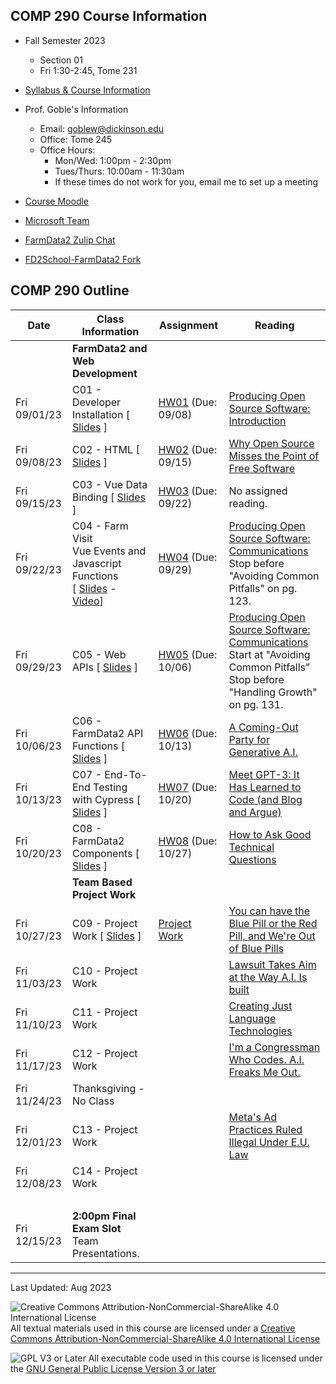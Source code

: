 ## COMP 290 Course Information
- Fall Semester 2023
  - Section 01
  - Fri 1:30-2:45, Tome 231
- [Syllabus & Course Information](./syllabus.pdf)

- Prof. Goble's Information
    * Email: goblew@dickinson.edu
    * Office: Tome 245
    * Office Hours:
        * Mon/Wed: 1:00pm - 2:30pm
        * Tues/Thurs: 10:00am - 11:30am
        * If these times do not work for you, email me to set up a meeting

- [Course Moodle](https://lms.dickinson.edu/course/view.php?id=54015)
- [Microsoft Team](https://teams.microsoft.com/l/team/19%3aM7zZbGPGM4sUsGIgw6sw7Oa_nTWGwRDOgIknpRTjMEA1%40thread.tacv2/conversations?groupId=26ffb994-ea60-4826-a2a9-79aaea44c440&tenantId=6232b055-76b9-4c13-9b88-b562ae7db6fb)
- [FarmData2 Zulip Chat](https://farmdata2.zulipchat.com/)

- [FD2School-FarmData2 Fork](https://github.com/DickinsonCollege/FD2School-FarmData2)
<!--- [FarmData2 GitHub Repository](https://github.com/DickinsonCollege/FarmData2)-->

## COMP 290 Outline

Date            | Class Information                                                           | Assignment                 | Reading
----------------|-----------------------------------------------------------------------------|----------------------------|------------
                | **FarmData2 and Web Development**                                           |                            |
Fri 09/01/23      | C01 - Developer Installation                             [ [Slides][s01] ]  | [HW01][goble_hw1] (Due: 09/08)  | [Producing Open Source Software: Introduction][r01]
Fri 09/08/23      | C02 - HTML                                               [ [Slides][s02] ]  | [HW02][goble_hw2] (Due: 09/15)  | [Why Open Source Misses the Point of Free Software][r02]
Fri 09/15/23      | C03 - Vue Data Binding                                   [ [Slides][s03] ]  | [HW03][goble_hw3] (Due: 09/22)  | No assigned reading. 
Fri 09/22/23      | C04 - Farm Visit<br>Vue Events and Javascript Functions<br>[ [Slides][s04] - [Video][v04]]  | [HW04][goble_hw4] (Due: 09/29)  | [Producing Open Source Software: Communications][r04]<br>Stop before "Avoiding Common Pitfalls" on pg. 123.
Fri 09/29/23      | C05 - Web APIs                                           [ [Slides][s05] ]  | [HW05][goble_hw5] (Due: 10/06)  | [Producing Open Source Software: Communications][r04]<br>Start at "Avoiding Common Pitfalls"<br>Stop before "Handling Growth" on pg. 131.
Fri 10/06/23      | C06 - FarmData2 API Functions                            [ [Slides][s06] ]  | [HW06][goble_hw6] (Due: 10/13)  | [A Coming-Out Party for Generative A.I.][r06]
Fri 10/13/23      | C07 - End-To-End Testing with Cypress                    [ [Slides][s07] ]  | [HW07][goble_hw7] (Due: 10/20)  | [Meet GPT-3: It Has Learned to Code (and Blog and Argue)][r07]
Fri 10/20/23      | C08 - FarmData2 Components                               [ [Slides][s08] ]  | [HW08][goble_hw8] (Due: 10/27)  | [How to Ask Good Technical Questions][r08]
                | **Team Based Project Work**                                                 |                            |
Fri 10/27/23      | C09 - Project Work                                       [ [Slides][s09] ]  | [Project Work][proj]       | [You can have the Blue Pill or the Red Pill, and We're Out of Blue Pills][r09]
Fri 11/03/23      | C10 - Project Work                                                          |                            | [Lawsuit Takes Aim at the Way A.I. Is built][r10]
Fri 11/10/23      | C11 - Project Work                                                          |                            | [Creating Just Language Technologies][r11]
Fri 11/17/23      | C12 - Project Work                                                          |                            | [I'm a Congressman Who Codes. A.I. Freaks Me Out.][r12]
Fri 11/24/23      | Thanksgiving - No Class                                                     |                            | 
Fri 12/01/23      | C13 - Project Work                                                          |                            | [Meta's Ad Practices Ruled Illegal Under E.U. Law][r13]
Fri 12/08/23      | C14 - Project Work                                                          |                            | 
&nbsp;          |                                                                             |                            |
Fri 12/15/23    | **2:00pm Final Exam Slot**<br> Team Presentations.                          |                            |

[s01]: materials/01-S-Install.pptx
[hw01]: https://github.com/DickinsonCollege/FD2School-FarmData2/issues/2
[r01]: https://lms.dickinson.edu/mod/resource/view.php?id=1163831
[goble_hw1]: https://github.com/DickinsonCollege/FD2School-FarmData2/issues/2

[s02]: materials/02-S-HTML.pptx
[hw02]: https://github.com/DickinsonCollege/FD2School-FarmData2/issues/4
[r02]: https://www.gnu.org/philosophy/open-source-misses-the-point.en.html
[goble_hw2]:https://github.com/DickinsonCollege/FD2School-FarmData2/issues/3

[s03]: materials/03-S-VueDataBinding.pptx
[hw03]: https://github.com/DickinsonCollege/FD2School-FarmData2/issues/10
[goble_hw3]: https://github.com/DickinsonCollege/FD2School-FarmData2/issues/4

[s04]: materials/04-S-VueEventsAndJS.pptx
[v04]: https://dickinson.zoom.us/rec/play/b7crkDJGu2zZDj8dpM4777gTVy28nR3ipOSe_xUs6Y3p3w_gdf5B9xMJdnaIIbwPiiLfixQBRCCILuuK.mQQe_yfHVhaERKyg?continueMode=true
[hw04]: https://github.com/DickinsonCollege/FD2School-FarmData2/issues/36
[r04]: https://lms.dickinson.edu/mod/resource/view.php?id=1173379
[goble_hw4]:https://github.com/DickinsonCollege/FD2School-FarmData2/issues/5

[s05]: materials/05-S-APIs.pptx
[hw05]: https://github.com/DickinsonCollege/FD2School-FarmData2/issues/44
[goble_hw5]: https://github.com/DickinsonCollege/FD2School-FarmData2/issues/6

[s06]: materials/06-S-FarmOS-API.pptx
[hw06]: https://github.com/DickinsonCollege/FD2School-FarmData2/issues/85
[r06]: https://lms.dickinson.edu/mod/resource/view.php?id=1175867
[goble_hw6]: https://github.com/DickinsonCollege/FD2School-FarmData2/issues/7

[s07]: materials/07-S-Cypress.pptx
[hw07]: https://github.com/DickinsonCollege/FD2School-FarmData2/issues/103
[r07]: https://lms.dickinson.edu/mod/resource/view.php?id=1176658
[goble_hw7]: https://github.com/DickinsonCollege/FD2School-FarmData2/issues/8

[s08]: materials/08-S-FD2Components.pptx
[hw08]: https://github.com/DickinsonCollege/FD2School-FarmData2/issues/131
[r08]: https://www.freecodecamp.org/news/how-to-ask-good-technical-questions/
[goble_hw8]: https://github.com/DickinsonCollege/FD2School-FarmData2/issues/9

[s09]: materials/09-S-ProjectWork.pptx
[proj]: materials/09-A-ProjectWork.docx
[r09]: https://lms.dickinson.edu/mod/resource/view.php?id=1178887

[r10]: https://lms.dickinson.edu/mod/resource/view.php?id=1177937
[r11]: https://www.thegoodrobot.co.uk/post/su-lin-blodgett-on-creating-just-language-technologies
[r12]: https://lms.dickinson.edu/mod/resource/view.php?id=1177938
 
[r13]: https://lms.dickinson.edu/mod/resource/view.php?id=1177940

[404]: 404.md
<!--
[r14]: https://lms.dickinson.edu/mod/resource/view.php?id=1177939
[We Pay an Ugly Cost for Ads on Twitter][r14]
-->

---
Last Updated: Aug 2023

![Creative Commons Attribution-NonCommercial-ShareAlike 4.0 International License](https://i.creativecommons.org/l/by-nc-sa/4.0/88x31.png "Creative Commons Attribution-NonCommercial-ShareAlike 4.0 International License") All textual materials used in this course are licensed under a [Creative Commons Attribution-NonCommercial-ShareAlike 4.0 International License](http://creativecommons.org/licenses/by-nc-sa/4.0/)

![GPL V3 or Later](https://www.gnu.org/graphics/gplv3-or-later-sm.png "GPL V3 or later") All executable code used in this course is licensed under the [GNU General Public License Version 3 or later](https://www.gnu.org/licenses/gpl.txt)
